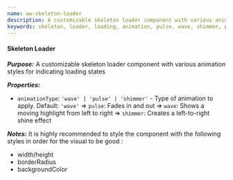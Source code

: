 ```yaml
---
name: ww-skeleton-loader
description: A customizable skeleton loader component with various animation styles for indicating loading states
keywords: skeleton, loader, loading, animation, pulse, wave, shimmer, placeholder
---
```


#### Skeleton Loader

***Purpose:***
A customizable skeleton loader component with various animation styles for indicating loading states

***Properties:***
- `animationType`: `'wave' | 'pulse' | 'shimmer'` - Type of animation to apply. Default: `'wave'`
  => `pulse`: Fades in and out
  => `wave`: Shows a moving highlight from left to right
  => `shimmer`: Creates a left-to-right shine effect

***Notes:***
It is highly recommended to style the component with the following styles in order for the visual to be good :
- width/height
- borderRadius
- backgroundColor
